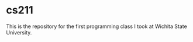 # cs211
This is the repository for the first programming class 
I took at Wichita State University.
